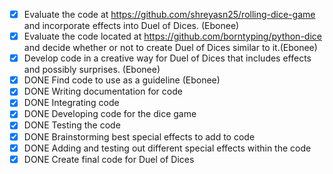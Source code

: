 - [x] Evaluate the code at https://github.com/shreyasn25/rolling-dice-game and incorporate effects into Duel of Dices. (Ebonee)
- [x] Evaluate the code located at https://github.com/borntyping/python-dice and decide whether or not to create Duel of Dices similar to it.(Ebonee)
- [x] Develop code in a creative way for Duel of Dices that includes effects and possibly surprises. (Ebonee)
- [x] DONE Find code to use as a guideline (Ebonee)
- [x] DONE Writing documentation for code
- [x] DONE Integrating code
- [x] DONE Developing code for the dice game
- [x] DONE Testing the code
- [x] DONE Brainstorming best special effects to add to code 
- [x] DONE Adding and testing out different special effects within the code
- [x] DONE Create final code for Duel of Dices
